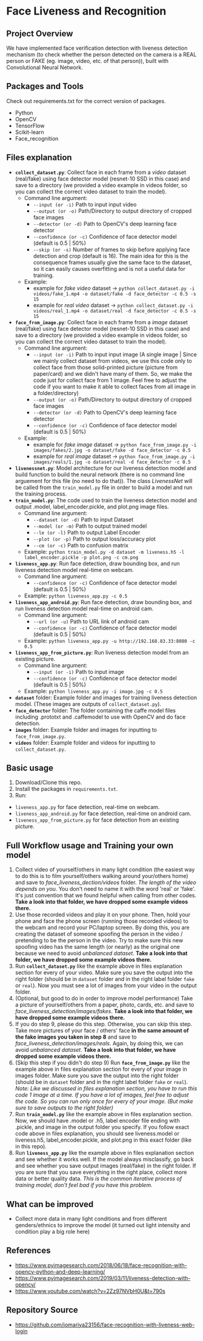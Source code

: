 # Face Liveness and Recognition
## Project Overview
We have implemented face verification detection with liveness detection mechanism (to check whether the person detected on the camera is a REAL person or FAKE (eg. image, video, etc. of that person)), built with Convolutional Neural Network.

## Packages and Tools
Check out requirements.txt for the correct version of packages.
- Python
- OpenCV
- TensorFlow
- Scikit-learn
- Face_recognition

## Files explanation 
* **`collect_dataset.py`**: Collect face in each frame from a *video* dataset (real/fake) using face detector model (resnet-10 SSD in this case) and save to a directory (we provided a video example in videos folder, so you can collect the correct video dataset to train the model). 
  * Command line argument:
    * `--input (or -i)` Path to input input video
    * `--output (or -o)` Path/Directory to output directory of cropped face images
    * `--detector (or -d)` Path to OpenCV\'s deep learning face detector  
    * `--confidence (or -c)` Confidence of face detector model (default is 0.5 | 50%)
    * `--skip (or -s)` Number of frames to skip before applying face detection and crop (default is 16). The main idea for this is the consequence frames usually give the same face to the dataset, so it can easily causes overfitting and is not a useful data for training.  
  * Example: 
    * example for *fake video* dataset -> `python collect_dataset.py -i videos/fake_1.mp4 -o dataset/fake -d face_detector -c 0.5 -s 15` 
    * example for *real video* dataset -> `python collect_dataset.py -i videos/real_1.mp4 -o dataset/real -d face_detector -c 0.5 -s 15`
* **`face_from_image.py`**: Collect face in each frame from a *image* dataset (real/fake) using face detector model (resnet-10 SSD in this case) and save to a directory (we provided a video example in videos folder, so you can collect the correct video dataset to train the model).  
  * Command line argument:
    * `--input (or -i)` Path to input input image (A single image | Since we mainly collect dataset from videos, we use this code only to collect face from those solid-printed picture (picture from paper/card) and we didn't have many of them. So, we make the code just for collect face from 1 image. Feel free to adjust the code if you want to make it able to collect faces from all image in a folder/directory)
    * `--output (or -o)` Path/Directory to output directory of cropped face images
    * `--detector (or -d)` Path to OpenCV\'s deep learning face detector  
    * `--confidence (or -c)` Confidence of face detector model (default is 0.5 | 50%)  
  * Example: 
    * example for *fake image* dataset -> `python face_from_image.py -i images/fakes/2.jpg -o dataset/fake -d face_detector -c 0.5`
    * example for *real image* dataset -> `python face_from_image.py -i images/reals/1.jpg -o dataset/real -d face_detector -c 0.5`
* **`livenessnet.py`**: Model architecture for our liveness detection model and build function to build the neural network (there is no command line arguement for this file (no need to do that)). The class *LivenessNet* will be called from the `train_model.py` file in order to build a model and run the training process.
* **`train_model.py`**: The code used to train the liveness detection model and output .model, label_encoder.pickle, and plot.png image files.  
  * Command line argument:
    * `--dataset (or -d)` Path to input Dataset
    * `--model (or -m)` Path to output trained model
    * `--le (or -l)` Path to output Label Encoder 
    * `--plot (or -p)` Path to output loss/accuracy plot
    * `--cm (or -c)` Path to confusion matrix  
  * Example: `python train_model.py -d dataset -m liveness.h5 -l label_encoder.pickle -p plot.png -c cm.png`
* **`liveness_app.py`**: Run face detection, draw bounding box, and run liveness detection model real-time on webcam.
  * Command line argument:
    * `--confidence (or -c)` Confidence of face detector model (default is 0.5 | 50%)  
  * Example: `python liveness_app.py -c 0.5`
* **`liveness_app_android.py`**: Run face detection, draw bounding box, and run liveness detection model real-time on android cam.
  * Command line argument:
    * `--url (or -u)` Path to URL link of android cam 
    * `--confidence (or -c)` Confidence of face detector model (default is 0.5 | 50%)
  * Example: `python liveness_app.py -u http://192.168.83.33:8080 -c 0.5` 
* **`liveness_app_from_picture.py`**: Run liveness detection model from an existing picture.
  * Command line argument:
    * `--input (or -i)` Path to input image
    * `--confidence (or -c)` Confidence of face detector model (default is 0.5 | 50%)
  * Example: `python liveness_app.py -i image.jpg -c 0.5`
* **`dataset`** folder: Example folder and images for training liveness detection model. (These images are outputs of `collect_dataset.py`).
* **`face_detector`** folder: The folder containing the caffe model files including .prototxt and .caffemodel to use with OpenCV and do face detection.
* **`images`** folder: Example folder and images for inputting to `face_from_image.py`.
* **`videos`** folder: Example folder and videos for inputting to `collect_dataset.py`.

## Basic usage
1. Download/Clone this repo.
2. Install the packages in `requirements.txt`.
3. Run:
  * `liveness_app.py` for face detection, real-time on webcam.
  * `liveness_app_android.py` for face detection, real-time on android cam.
  * `liveness_app_from_picture.py` for face detection from an existing picture.

## Full Workflow usage and Training your own model
1. Collect video of yourself/others in many light condition (the easiest way to do this is to film yourself/others walking around your/others home) and save to *face_liveness_dection/videos* folder. *The length of the video depends on you.* You don't need to name it with the word 'real' or 'fake'. It's just convention that we found helpful when calling from other codes. **Take a look into that folder, we have dropped some example videos there.**
2. Use those recorded videos and play it on your phone. Then, hold your phone and face the phone screen (running those recorded videos) to the webcam and record your PC/laptop screen. By doing this, you are creating the dataset of someone spoofing the person in the video / pretending to be the person in the video. Try to make sure this new spoofing video has the same length (or nearly) as the original one because we need to avoid *unbalanced dataset*. **Take a look into that folder, we have dropped some example videos there.**
3. Run **`collect_dataset.py`** like the example above in files explanation section for every of your video. Make sure you save the output into the right folder (should be in `dataset` folder and in the right label folder `fake` or `real`). Now you must see a lot of images from your video in the output folder.
4. (Optional, but good to do in order to improve model performance) Take a picture of yourself/others from a paper, photo, cards, etc. and save to *face_liveness_detection/images/fakes*. **Take a look into that folder, we have dropped some example videos there.**
5. If you do step 9, please do this step. Otherwise, you can skip this step. Take more pictures of your face / others' face **in the same amount of the fake images you taken in step 8** and save to *face_liveness_detection/images/reals*. Again, by doing this, we can avoid *unbalanced dataset*. **Take a look into that folder, we have dropped some example videos there.**
6. (Skip this step if you didn't do step 9) Run **`face_from_image.py`** like the example above in files explanation section for every of your image in images folder. Make sure you save the output into the right folder (should be in `dataset` folder and in the right label folder `fake` or `real`). *Note: Like we discussed in files explanation section, you have to run this code 1 image at a time. If you have a lot of images, feel free to adjust the code. So you can run only once for every of your image. (But make sure to save outputs to the right folder)*
7. Run **`train_model.py`** like the example above in files explanation section. Now, we should have .model or .h5, label encoder file ending with .pickle, and image in the output folder you specify. If you follow exact code above in files explanation, you should see liveness.model or liveness.h5, label_encoder.pickle, and plot.png in this exact folder (like in this repo).
8. Run **`liveness_app.py`** like the example above in files explanation section and see whether it works well. If the model always misclassify, go back and see whether you save output images (real/fake) in the right folder. If you are sure that you save everything in the right place, collect more data or better quality data. *This is the common iterative process of training model, don't feel bad if you have this problem.*

## What can be improved
- Collect more data in many light conditions and from different genders/ethnics to improve the model (it turned out light intensity and condition play a big role here)

## References
- https://www.pyimagesearch.com/2018/06/18/face-recognition-with-opencv-python-and-deep-learning/
- https://www.pyimagesearch.com/2019/03/11/liveness-detection-with-opencv/
- https://www.youtube.com/watch?v=2Zz97NVbH0U&t=790s

## Repository Source
- https://github.com/jomariya23156/face-recognition-with-liveness-web-login